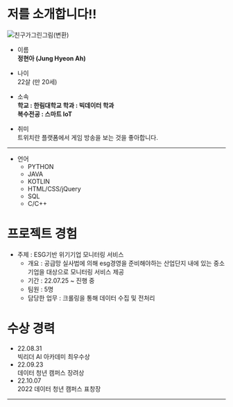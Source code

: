 # 저를 소개합니다!!
![친구가그린그림(변환)](https://user-images.githubusercontent.com/83272007/198274581-738e1734-d3c0-4821-ae77-313c45061e4b.png)

- 이름   
  **정현아 (Jung Hyeon Ah)**

- 나이   
  22살 (만 20세)   
  
- 소속   
  **학교 : 한림대학교
  학과 : 빅데이터 학과   
  복수전공 : 스마트 IoT**   
  
- 취미   
  트위치란 플랫폼에서 게임 방송을 보는 것을 좋아합니다.
  
---

- 언어   
  - PYTHON
  - JAVA
  - KOTLIN
  - HTML/CSS/jQuery
  - SQL
  - C/C++   

# 프로젝트 경험   
- 주제 : ESG기반 위기기업 모니터링 서비스   
  - 개요 : 공급망 실사법에 의해 esg경영을 준비해야하는 산업단지 내에 있는 중소기업을 대상으로 모니터링 서비스 제공   
  - 기간 : 22.07.25 ~ 진행 중   
  - 팀원 : 5명   
  - 담당한 업무 : 크롤링을 통해 데이터 수집 및 전처리   

# 수상 경력   
- 22.08.31   
  빅리더 AI 아카데미 최우수상      
- 22.09.23   
  데이터 청년 캠퍼스 장려상   
- 22.10.07   
  2022 데이터 청년 캠퍼스 표창장   
---
